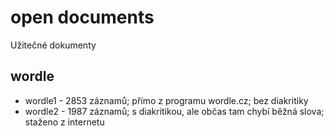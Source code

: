 
# open documents

Užitečné dokumenty

## wordle

- wordle1 - 2853 záznamů; přímo z programu wordle.cz; bez diakritiky
- wordle2 - 1987 záznamů; s diakritikou, ale občas tam chybí běžná slova; staženo z internetu


